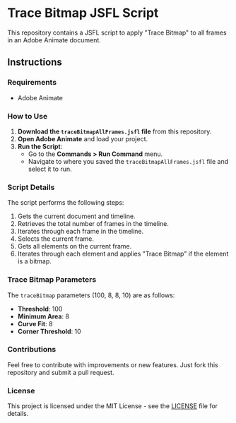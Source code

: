 # Trace Bitmap JSFL Script

This repository contains a JSFL script to apply "Trace Bitmap" to all frames in an Adobe Animate document.

## Instructions

### Requirements

- Adobe Animate

### How to Use

1. **Download the `traceBitmapAllFrames.jsfl` file** from this repository.
2. **Open Adobe Animate** and load your project.
3. **Run the Script**:
   - Go to the **Commands > Run Command** menu.
   - Navigate to where you saved the `traceBitmapAllFrames.jsfl` file and select it to run.

### Script Details

The script performs the following steps:

1. Gets the current document and timeline.
2. Retrieves the total number of frames in the timeline.
3. Iterates through each frame in the timeline.
4. Selects the current frame.
5. Gets all elements on the current frame.
6. Iterates through each element and applies "Trace Bitmap" if the element is a bitmap.

### Trace Bitmap Parameters

The `traceBitmap` parameters (100, 8, 8, 10) are as follows:
- **Threshold**: 100
- **Minimum Area**: 8
- **Curve Fit**: 8
- **Corner Threshold**: 10

### Contributions

Feel free to contribute with improvements or new features. Just fork this repository and submit a pull request.

### License

This project is licensed under the MIT License - see the [LICENSE](LICENSE) file for details.

